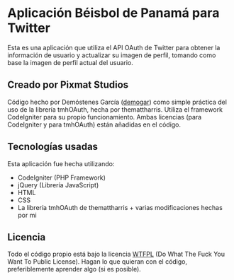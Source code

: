 <!-- -*- markdown -*- -->
# Aplicaci&oacute;n B&eacute;isbol de Panam&aacute; para Twitter

Esta es una aplicaci&oacute;n que utiliza el API OAuth de Twitter para obtener la informaci&oacute;n de usuario y actualizar su imagen de perfil, tomando como base la imagen de perfil actual del usuario.

## Creado por Pixmat Studios

C&oacute;digo hecho por Dem&oacute;stenes Garc&iacute;a ([demogar](http://www.demogar.com)) como simple pr&aacute;ctica del uso de la librer&iacute;a tmhOAuth, hecha por themattharris. Utiliza el framework CodeIgniter para su propio funcionamiento. Ambas licencias (para CodeIgniter y para tmhOAuth) est&aacute;n a&ntilde;adidas en el c&oacute;digo.

## Tecnolog&iacute;as usadas

Esta aplicación fue hecha utilizando:
* CodeIgniter (PHP Framework)
* jQuery (Librería JavaScript)
* HTML
* CSS
* La librería tmhOAuth de themattharris + varias modificaciones hechas por mi

## Licencia

Todo el c&oacute;digo propio est&aacute; bajo la licencia [WTFPL](http://sam.zoy.org/wtfpl/) (Do What The Fuck You Want To Public License). Hagan lo que quieran con el c&oacute;digo, preferiblemente aprender algo (si es posible).